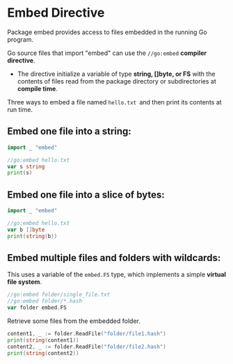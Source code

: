 # Embed Directive

Package embed provides access to files embedded in the running Go program.

Go source files that import "embed" can use the `//go:embed` **compiler directive**.
* The directive initialize a variable of type **string, []byte, or FS** with the contents of files read from the package directory or subdirectories at **compile time**.

Three ways to embed a file named `hello.txt `and then print its contents at run time.

## Embed one file into a string:

```go
import _ "embed"

//go:embed hello.txt
var s string
print(s)
```

## Embed one file into a slice of bytes:

```go
import _ "embed"

//go:embed hello.txt
var b []byte
print(string(b))
```

## Embed multiple files and folders with wildcards:

This uses a variable of the `embed.FS` type, which implements a simple **virtual file system**.

```go
//go:embed folder/single_file.txt
//go:embed folder/*.hash
var folder embed.FS
```

Retrieve some files from the embedded folder.

```go
content1, _ := folder.ReadFile("folder/file1.hash")
print(string(content1))
content2, _ := folder.ReadFile("folder/file2.hash")
print(string(content2))
```
